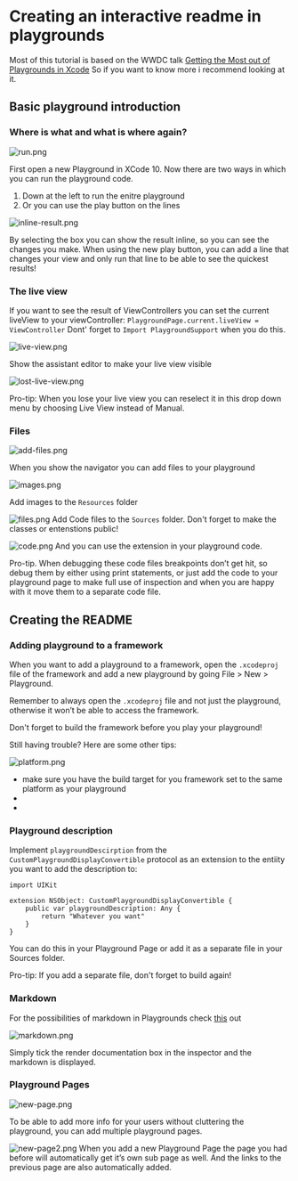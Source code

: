 # Creating an interactive readme in playgrounds
Most of this tutorial is based on the WWDC talk [Getting the Most out of Playgrounds in Xcode](https://developer.apple.com/videos/play/wwdc2018/402/) So if you want to know more i recommend looking at it.

## Basic playground introduction

### Where is what and what is where again?
![run.png](run.png)

First open a new Playground in XCode 10. Now there are two ways in which you can run the playground code. 
1.  Down at the left to run the enitre playground
2. Or you can use the play button on the lines

![inline-result.png](inline-result.png)

By selecting the box you can show the result inline, so you can see the changes you make. When using the new play button, you can add a line that changes your view and only run that line to be able to see the quickest results!

### The live view
If you want to see the result of ViewControllers you can set the current liveView to your viewController:
`PlaygroundPage.current.liveView = ViewController`
Dont' forget to `Import PlaygroundSupport` when you do this.

![live-view.png](live-view.png)

Show the assistant editor to make your live view visible

![lost-live-view.png](lost-live-view.png)

Pro-tip: When you lose your live view you can reselect it in this drop down menu by choosing Live View instead of Manual.

### Files
![add-files.png](add-files.png)

When you show the navigator you can add files to your playground

![images.png](images.png)

Add images to the `Resources` folder

![files.png](files.png)
Add Code files to the `Sources` folder. Don't forget to make the classes or entenstions public!

![code.png](code.png)
And you can use the extension in your playground code.

Pro-tip. When debugging these code files breakpoints don’t get hit, so debug them by either using print statements, or just add the code to your playground page to make full use of inspection and when you are happy with it move them to a separate code file.

## Creating the README

### Adding playground to a framework

When you want to add a playground to a framework, open the `.xcodeproj` file of the framework and add a new playground by going File > New > Playground.

Remember to always open the  `.xcodeproj`  file and not just the playground, otherwise it won’t be able to access the framework.

Don't forget to build the framework before you play your playground!

Still having trouble? Here are some other tips:

![platform.png](platform.png)

- make sure you have the build target for you framework set to the same platform as your playground
-
-

### Playground description

Implement `playgroundDescirption` from the `CustomPlaygroundDisplayConvertible` protocol as an extension to the entiity you want to add the description to:

```
import UIKit

extension NSObject: CustomPlaygroundDisplayConvertible {
    public var playgroundDescription: Any {
        return "Whatever you want"
    }
}
```
You can do this in your Playground Page or add it as a separate file in your Sources folder.

Pro-tip: If you add a separate file, don't forget to build again!

### Markdown

For the possibilities of markdown in Playgrounds check [this](https://developer.apple.com/library/archive/documentation/Xcode/Reference/xcode_markup_formatting_ref/index.html) out

![markdown.png](markdown.png)

Simply tick the render documentation box in the inspector and the markdown is displayed.

### Playground Pages

![new-page.png](new-page.png)

To be able to add more info for your users without cluttering the playground, you can add multiple playground pages.

![new-page2.png](new-page2.png)
When you add a new Playground Page the page you had before will automatically get it’s own sub page as well. And the links to the previous page are also automatically added.






